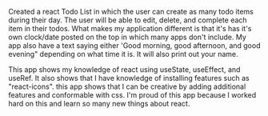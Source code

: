 Created a react Todo List in which the user can create as many todo items during their day. The user will be able to edit, delete, and complete each item in their todos. What makes my application different is that it's has it's own clock/date posted on the top in which many apps don't include. My app also have a text saying either 'Good morning, good afternoon, and good evening" depending on what time it is. It will also print out your name. 

This app shows my knowledge of react using useState, useEffect, and useRef. It also shows that I have knowledge of installing features such as "react-icons". this app shows that I can be creative by adding additional features and conformable with css. I'm proud of this app because I worked hard on this and learn so many new things about react. 